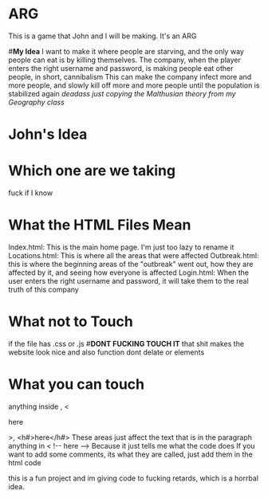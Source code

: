 # ARG
This is a game that John and I will be making. It's an ARG

#**My Idea**
I want to make it where people are starving, and the only way people can eat is by killing themselves. 
The company, when the player enters the right username and password, is making people eat other people, in short, cannibalism
  This can make the company infect more and more people, and slowly kill off more and more people until the population is stabilized again
  *deadass just copying the Malthusian theory from my Geography class*

# John's Idea

# Which one are  we taking
fuck if I know

# What the HTML Files Mean
Index.html: This is the main home page. I'm just too lazy to rename it
Locations.html: This is where all the areas that were  affected
Outbreak.html: this is where the beginning areas of the "outbreak" went out, how they are affected by it, and seeing how everyone is affected
Login.html: When the user enters the right username and password, it will take them to the real truth of this company

# What not to Touch
if the file has .css or .js #**DONT FUCKING TOUCH IT**
  that shit makes the website look nice and also function
dont delate <head> or <body> elements

# What you can touch
anything inside <title>Here</title>, <<p>here</p>>, <h#>here</h#>
  These areas just affect the text that is in the paragraph
anything in < !-- here -->
  Because it just tells me what the code does
  If you want to add some comments, its what they are called, just add them in the html code

this is a fun project and im giving code to fucking retards, which is a horrbal idea.
